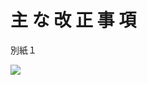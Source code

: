 # 主 な 改 正 事 項

別紙１

![](https://www.nta.go.jp/tmp/5e74e953-5409-4682-b467-04903b5b3dcb/images/82814560ac4c4e17245ebc429a47880e58f9f7bad6e23649b07e0ca06e8e7dde.jpg)